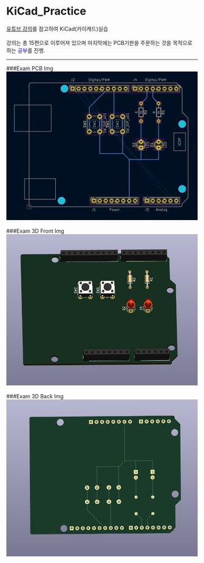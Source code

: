 # KiCad_Practice

[유튜브 강의](https://www.youtube.com/watch?v=MrIUESCI15k&list=PLj5NnUk28LOecGFEXqgYY5xdjfHh7dqTh)를 참고하여 KiCad(카이캐드)실습   
<br>
강의는 총 15편으로 이루어져 있으며 마지막에는 PCB기판을 주문하는 것을 목적으로 하는 <span style="color:#0000FF">공부</span>를 진행.   
***
###Exam PCB Img
![pcb](./img/Day1_2번_결과물_PCB도면.png)
<br><br>
###Exam 3D Front Img
![3DF](./img/Day1_2번_결과물_3D_View_Front.png)
<br><br>
###Exam 3D Back Img
![3DB](./img/Day1_2번_결과물_3D_View_Back.png)
